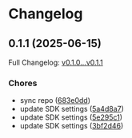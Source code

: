 # Changelog

## 0.1.1 (2025-06-15)

Full Changelog: [v0.1.0...v0.1.1](https://github.com/BoomchainLabs/nextflare-earn/compare/v0.1.0...v0.1.1)

### Chores

* sync repo ([683e0dd](https://github.com/BoomchainLabs/nextflare-earn/commit/683e0dda9d93dfb8b68c4a0b41302bd859667e86))
* update SDK settings ([5a4d8a7](https://github.com/BoomchainLabs/nextflare-earn/commit/5a4d8a782cf8fbf7b14daa27ca6c669a725fded5))
* update SDK settings ([5e295c1](https://github.com/BoomchainLabs/nextflare-earn/commit/5e295c16cebe8333e2cc9f65178b25642a60bf32))
* update SDK settings ([3bf2d46](https://github.com/BoomchainLabs/nextflare-earn/commit/3bf2d460330cdb9555638a7c81d22c1ce421ad68))
